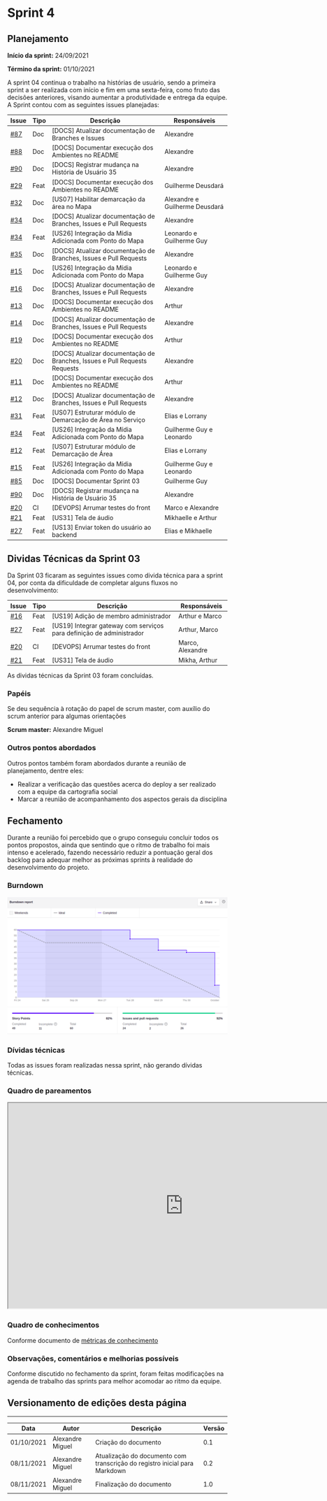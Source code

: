 # Sprint 4

## Planejamento

**Início da sprint:** 24/09/2021

**Término da sprint:** 01/10/2021

A sprint 04 continua o trabalho na histórias de usuário, sendo a primeira sprint a ser realizada com início e fim em uma sexta-feira, como fruto das decisões anteriores, visando aumentar a produtividade e entrega da equipe. A Sprint contou com as seguintes issues planejadas:

| Issue                                                                                     | Tipo | Descrição                                                                  | Responsáveis                   |
| ----------------------------------------------------------------------------------------- | ---- | -------------------------------------------------------------------------- | ------------------------------ |
| [#87](https://github.com/fga-eps-mds/2021.1-Cartografia-social-docs/issues/87)            | Doc  | [DOCS] Atualizar documentação de Branches e Issues                         | Alexandre                      |
| [#88](https://github.com/fga-eps-mds/2021.1-Cartografia-social-docs/issues/88)            | Doc  | [DOCS] Documentar execução dos Ambientes no README                         | Alexandre                      |
| [#90](https://github.com/fga-eps-mds/2021.1-Cartografia-social-docs/issues/90)            | Doc  | [DOCS] Registrar mudança na História de Usuário 35                         | Alexandre                      |
| [#29](https://github.com/fga-eps-mds/2021.1-Cartografia-social-front/issues/29)           | Feat | [DOCS] Documentar execução dos Ambientes no README                         | Guilherme Deusdará             |
| [#32](https://github.com/fga-eps-mds/2021.1-Cartografia-social-front/issues/32)           | Doc  | [US07] Habilitar demarcação da área no Mapa                                | Alexandre e Guilherme Deusdará |
| [#34](https://github.com/fga-eps-mds/2021.1-Cartografia-social-docs/issues/34)            | Doc  | [DOCS] Atualizar documentação de Branches, Issues e Pull Requests          | Alexandre                      |
| [#34](https://github.com/fga-eps-mds/2021.1-Cartografia-social-api-gateway/issues/34)     | Feat | [US26] Integração da Mídia Adicionada com Ponto do Mapa                    | Leonardo e Guilherme Guy       |
| [#35](https://github.com/fga-eps-mds/2021.1-Cartografia-social-api-gateway/issues/35)     | Doc  | [DOCS] Atualizar documentação de Branches, Issues e Pull Requests          | Alexandre                      |
| [#15](https://github.com/fga-eps-mds/2021.1-Cartografia-social-api-mapas/issues/15)       | Doc  | [US26] Integração da Mídia Adicionada com Ponto do Mapa                    | Leonardo e Guilherme Guy       |
| [#16](https://github.com/fga-eps-mds/2021.1-Cartografia-social-api-mapas/issues/16)       | Doc  | [DOCS] Atualizar documentação de Branches, Issues e Pull Requests          | Alexandre                      |
| [#13](https://github.com/fga-eps-mds/2021.1-Cartografia-social-api-midia/issues/13)       | Doc  | [DOCS] Documentar execução dos Ambientes no README                         | Arthur                         |
| [#14](https://github.com/fga-eps-mds/2021.1-Cartografia-social-api-midia/issues/14)       | Doc  | [DOCS] Atualizar documentação de Branches, Issues e Pull Requests          | Alexandre                      |
| [#19](https://github.com/fga-eps-mds/2021.1-Cartografia-social-api-comunidades/issues/19) | Doc  | [DOCS] Documentar execução dos Ambientes no README                         | Arthur                         |
| [#20](https://github.com/fga-eps-mds/2021.1-Cartografia-social-api-comunidades/issues/20) | Doc  | [DOCS] Atualizar documentação de Branches, Issues e Pull Requests Requests | Alexandre                      |
| [#11](https://github.com/fga-eps-mds/2021.1-Cartografia-social-api-users/issues/11)       | Doc  | [DOCS] Documentar execução dos Ambientes no README                         | Arthur                         |
| [#12](https://github.com/fga-eps-mds/2021.1-Cartografia-social-api-users/issues/12)       | Doc  | [DOCS] Atualizar documentação de Branches, Issues e Pull Requests          | Alexandre                      |
| [#31](https://github.com/fga-eps-mds/2021.1-cartografia-social-api-gateway/issues/31)     | Feat | [US07] Estruturar módulo de Demarcação de Área no Serviço                  | Elias e Lorrany                |
| [#34](https://github.com/fga-eps-mds/2021.1-cartografia-social-api-gateway/issues/34)     | Feat | [US26] Integração da Mídia Adicionada com Ponto do Mapa                    | Guilherme Guy e Leonardo       |
| [#12](https://github.com/fga-eps-mds/2021.1-cartografia-social-api-mapas/issues/12)       | Feat | [US07] Estruturar módulo de Demarcação de Área                             | Elias e Lorrany                |
| [#15](https://github.com/fga-eps-mds/2021.1-cartografia-social-api-mapas/issues/15)       | Feat | [US26] Integração da Mídia Adicionada com Ponto do Mapa                    | Guilherme Guy e Leonardo       |
| [#85](https://github.com/fga-eps-mds/2021.1-cartografia-social-docs/issues/85)            | Doc  | [DOCS] Documentar Sprint 03                                                | Guilherme Guy                  |
| [#90](https://github.com/fga-eps-mds/2021.1-Cartografia-social-docs/issues/90)            | Doc  | [DOCS] Registrar mudança na História de Usuário 35                         | Alexandre                      |
| [#20](https://github.com/fga-eps-mds/2021.1-Cartografia-social-front/issues/20)           | CI   | [DEVOPS] Arrumar testes do front                                           | Marco e Alexandre             |
| [#21](https://github.com/fga-eps-mds/2021.1-Cartografia-social-front/issues/21)           | Feat | [US31] Tela de áudio                                                       | Mikhaelle e Arthur             |
| [#27](https://github.com/fga-eps-mds/2021.1-Cartografia-social-front/issues/27)           | Feat | [US13] Enviar token do usuário ao backend                                  | Elias e Mikhaelle              |

## Dividas Técnicas da Sprint 03

Da Sprint 03 ficaram as seguintes issues como divida técnica para a sprint 04, por conta da dificuldade de completar alguns fluxos no desenvolvimento:

| Issue                                                                                   | Tipo | Descrição                                                            | Responsáveis        |
| --------------------------------------------------------------------------------------- | ---- | -------------------------------------------------------------------- | ------------------- |
| [#16](https://github.com/fga-eps-mds/2021.1-Cartografia-social-api-comunidades/issues/16) | Feat   | [US19] Adição de membro administrador                                | Arthur e Marco       |
| [#27](https://github.com/fga-eps-mds/2021.1-Cartografia-social-api-gateway/issues/27)     | Feat   | [US19] Integrar gateway com serviços para definição de administrador | Arthur, Marco       |
| [#20](https://github.com/fga-eps-mds/2021.1-Cartografia-social-front/issues/20)           | CI     | [DEVOPS] Arrumar testes do front                                     | Marco, Alexandre    |
| [#21](https://github.com/fga-eps-mds/2021.1-Cartografia-social-front/issues/21)           | Feat   | [US31] Tela de áudio                                                 | Mikha, Arthur       |

As dividas técnicas da Sprint 03 foram concluídas.

### **Papéis**

Se deu sequência à rotação do papel de scrum master, com auxílio do scrum anterior para algumas orientações 

**Scrum master:** Alexandre Miguel

### **Outros pontos abordados**

Outros pontos também foram abordados durante a reunião de planejamento, dentre eles:

- Realizar a verificação das questões acerca do deploy a ser realizado com a equipe da cartografia social
- Marcar a reunião de acompanhamento dos aspectos gerais da disciplina

## **Fechamento**

Durante a reunião foi percebido que o grupo conseguiu concluir todos os pontos propostos, ainda que sentindo que o ritmo de trabalho foi mais intenso e acelerado, fazendo necessário reduzir a pontuação geral dos backlog para adequar melhor as próximas sprints à realidade do desenvolvimento do projeto.

### Burndown

![](../assets/sprints/sprint_04_burndown.png)

### **Dívidas técnicas**

Todas as issues foram realizadas nessa sprint, não gerando dívidas técnicas.

### **Quadro de pareamentos**

<iframe width="800" height="470" src="https://docs.google.com/spreadsheets/d/e/2PACX-1vTLHE3O8zIRwIz41POb4DXlbyhoVHY9R9vC0wSL-60NMeFVH0Fk0wqUV2v8AgRGTokYaZmwunInbF3m/pubhtml?gid=1870592004&amp;single=true&amp;widget=true&amp;headers=false"></iframe>

### **Quadro de conhecimentos**

Conforme documento de [métricas de conhecimento](./metricas/quadro-de-conhecimentos)

### **Observações, comentários e melhorias possíveis**

Conforme discutido no fechamento da sprint, foram feitas modificações na agenda de trabalho das sprints para melhor acomodar ao ritmo da equipe.

## **Versionamento de edições desta página**

---

| Data       | Autor         | Descrição                | Versão |
| ---------- | ------------- | ------------------------ | ------ |
| 01/10/2021 | Alexandre Miguel | Criação do documento     | 0.1    |
| 08/11/2021 | Alexandre Miguel | Atualização do documento com transcrição do registro inicial para Markdown | 0.2    |
| 08/11/2021 | Alexandre Miguel | Finalização do documento | 1.0    |
